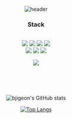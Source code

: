 <div align = center>

![header](https://capsule-render.vercel.app/api?type=waving&color=auto&height=300&section=header&text=JiGun&desc=Daegu%20Software%20Meister%20High%20School&fontSize=80&animation=twinkling&descAlignY=30)

<h3 align="center"><b>Stack</b></h3>
<br />
<img src="https://img.shields.io/badge/Html5-E34F26?style=flat-square&logo=Html5&logoColor=white"/></a>
<img src="https://img.shields.io/badge/Css3-1572B6?style=flat-square&logo=Css3&logoColor=white"/></a>
<img src="https://img.shields.io/badge/JavaScript-F7DF1E?style=flat-square&logo=JavaScript&logoColor=white"/></a>
<img src="https://img.shields.io/badge/React-61DAFB?style=flat-square&logo=React&logoColor=white"/></a><br/>
<img src="https://img.shields.io/badge/C-A8B9CC?style=flat-square&logo=C&logoColor=white"/></a>
<img src="https://img.shields.io/badge/TypeScript-777BB4?style=flat-square&logo=TypeScript&logoColor=white"/></a>
<img src="https://img.shields.io/badge/pyhton-0769AD?style=flat-square&logo=python&logoColor=white"/></a>

<!-- <img src="https://img.shields.io/badge/Sass-CC6699?style=flat-square&logo=Sass&logoColor=white"/></a> -->

<img src="https://img.shields.io/badge/java-007396?style=flat-square&logo=java&logoColor=white"/></a>

<!-- <img src="https://img.shields.io/badge/Redux-764ABC?style=flat-square&logo=Redux&logoColor=white"/></a> -->

<br />
<br />
<br />

<div display = flex>
  
![bjigeon's GitHub stats](https://github-readme-stats.vercel.app/api?username=bjigeon&theme=react&show_icons=true)

[![Top Langs](https://github-readme-stats.vercel.app/api/top-langs/?username=bjigeon&theme=react&layout=compact)](https://github.com/anuraghazra/github-readme-stats)

<!--
**bjigeon/bjigeon** is a ✨ _special_ ✨ repository because its `README.md` (this file) appears on your GitHub profile.

Here are some ideas to get you started:

- 🔭 I’m currently working on ...
- 🌱 I’m currently learning ...
- 👯 I’m looking to collaborate on ...
- 🤔 I’m looking for help with ...
- 💬 Ask me about ...
- 📫 How to reach me: ...
- 😄 Pronouns: ...
- ⚡ Fun fact: ...
-->
